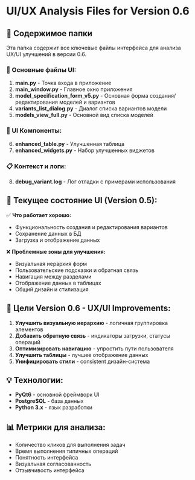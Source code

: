 # UI/UX Analysis Files for Version 0.6

## 📁 Содержимое папки

Эта папка содержит все ключевые файлы интерфейса для анализа UX/UI улучшений в версии 0.6.

### 🎯 Основные файлы UI:

1. **main.py** - Точка входа в приложение
2. **main_window.py** - Главное окно приложения
3. **model_specification_form_v5.py** - Основная форма создания/редактирования моделей и вариантов
4. **variants_list_dialog.py** - Диалог списка вариантов модели
5. **models_view_full.py** - Основной вид списка моделей

### 🧩 UI Компоненты:

6. **enhanced_table.py** - Улучшенная таблица
7. **enhanced_widgets.py** - Набор улучшенных виджетов

### 📋 Контекст и логи:

8. **debug_variant.log** - Лог отладки с примерами использования

## 🎨 Текущее состояние UI (Version 0.5):

✅ **Что работает хорошо:**
- Функциональность создания и редактирования вариантов
- Сохранение данных в БД
- Загрузка и отображение данных

❌ **Проблемные зоны для улучшения:**
- Визуальная иерархия форм
- Пользовательские подсказки и обратная связь
- Навигация между разделами
- Отображение данных в таблицах
- Общий дизайн и стилизация

## 🎯 Цели Version 0.6 - UX/UI Improvements:

1. **Улучшить визуальную иерархию** - логичная группировка элементов
2. **Добавить обратную связь** - индикаторы загрузки, статусы операций
3. **Оптимизировать навигацию** - упростить пути пользователя
4. **Улучшить таблицы** - лучшее отображение данных
5. **Унифицировать стили** - consistent дизайн-система

## 💡 Технологии:

- **PyQt6** - основной фреймворк UI
- **PostgreSQL** - база данных
- **Python 3.x** - язык разработки

## 📊 Метрики для анализа:

- Количество кликов для выполнения задач
- Время выполнения типичных операций
- Понятность интерфейса
- Визуальная согласованность
- Отзывчивость интерфейса